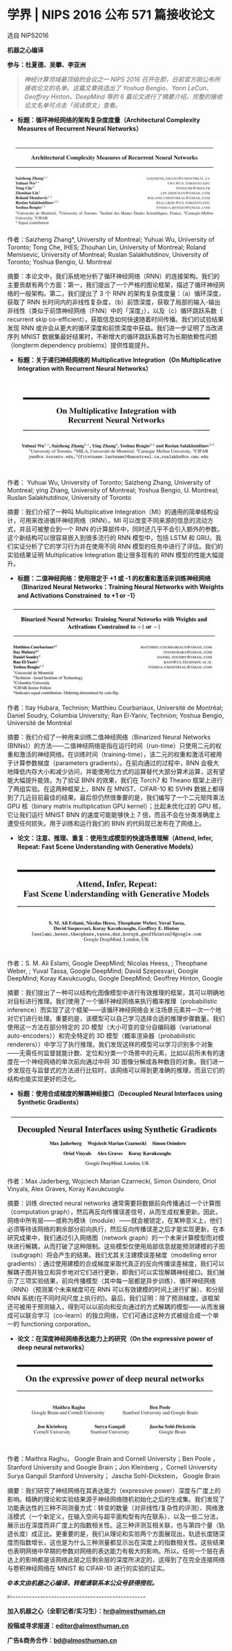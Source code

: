 # 学界 | NIPS 2016 公布 571 篇接收论文

选自 NIPS2016

**机器之心编译**

**参与：杜夏德、吴攀、李亚洲**

> *神经计算领域最顶级的会议之一 NIPS 2016 召开在即，日前官方刚公布所接收论文的名单。这篇文章挑选出了 Yoshua Bengio、Yann LeCun、Geoffrey Hinton、DeepMind 等的 6 篇论文进行了摘要介绍，完整的接收论文名单可点击「阅读原文」查看。*

*   **标题：循环神经网络的架构复杂度度量（Architectural Complexity Measures of Recurrent Neural Networks）**

![](img/71321658bc4ffa138cdf30dd8c71545c.jpg) 

作者：Saizheng Zhang*, University of Montreal; Yuhuai Wu, University of Toronto; Tong Che, IHES; Zhouhan Lin, University of Montreal; Roland Memisevic, University of Montreal; Ruslan Salakhutdinov, University of Toronto; Yoshua Bengio, U. Montreal

摘要：本论文中，我们系统地分析了循环神经网络（RNN）的连接架构。我们的主要贡献有两个方面：第一，我们提出了一个严格的图论框架，描述了循环神经网络的一般架构。第二，我们提出了 3 个 RNN 的架构复杂度度量：（a）循环深度，获取了 RNN 长时间内的非线性复杂度，（b）前馈深度，获取了局部的输入-输出非线性（类似于前馈神经网络（FNN）中的「深度」），以及（c）循环跳跃系数（ recurrent skip co-efficient），获取信息如何快速随着时间传播。我们的试验结果发现 RNN 或许会从更大的循环深度和前馈深度中获益。我们进一步证明了当改进序列 MNIST 数据集最好结果时，不断增大的循环跳跃系数可为长期依赖性问题（longterm dependency problems）提供性能提升。

*   **标题：关于递归神经网络的 Multiplicative Integration（On Multiplicative Integration with Recurrent Neural Networks）**

![](img/d9bbe8ab323b555a8a0e211af9e247ea.jpg) 

作者： Yuhuai Wu, University of Toronto; Saizheng Zhang, University of Montreal; ying Zhang, University of Montreal; Yoshua Bengio, U. Montreal; Ruslan Salakhutdinov, University of Toronto

摘要：我们介绍了一种叫 Multiplicative Integration（MI）的通用的简单结构设计，可用来改进循环神经网络（RNN）。MI 可以改变不同来源的信息的流动方式，并且可被整合到一个 RNN 的计算部件中，同时还几乎不会引入额外的参数。这个新结构可以很容易嵌入到很多流行的 RNN 模型中，包括 LSTM 和 GRU。我们实证分析了它的学习行为并在使用不同 RNN 模型的任务中进行了评估。我们的实验结果证明 Multiplicative Integration 能让很多现有的 RNN 模型的性能大幅提升。

*   **标题：二值神经网络：使用限定于 +1 或 -1 的权重和激活来训练神经网络（Binarized Neural Networks：Training Neural Networks with Weights and Activations Constrained  to +1 or -1）**

![](img/135c54d407112b45b6168152af877db6.jpg) 

作者：Itay Hubara, Technion; Matthieu Courbariaux, Université de Montréal; Daniel Soudry, Columbia University; Ran El-Yaniv, Technion; Yoshua Bengio, Université de Montréal

摘要：我们介绍了一种用来训练二值神经网络（Binarized Neural Networks (BNNs)）的方法——二值神经网络是指在运行时间（run-time）只使用二元的权重和激活的神经网络。在训练时间（training-time），该二元的权重和激活可被用于计算参数梯度（parameters gradients）。在前向通过的过程中，BNN 会极大地降低内存大小和减少访问，并能使用位方式的运算替代大部分算术运算，这有望能大幅提升能效。为了验证 BNN 的效果，我们在 Torch7 和 Theano 框架上进行了两组实验。在这两种框架上，BNN 在 MNIST、CIFAR-10 和 SVHN 数据上都得到了几近目前最佳的结果。最后但仍然很重要的是，我们编写了一个二元矩阵乘法 GPU 核（binary matrix multiplication GPU kernel）；比起未优化过的 GPU 核，它让我们运行 MNIST BNN 的速度可能能够快上 7 倍，而且不会在分类准确度上遭受任何损失。用于训练和运行我们的 BNN 的代码现已发布在了网络上。

*   **论文：注意、推理、重复：使用生成模型的快速场景理解（Attend, Infer, Repeat: Fast Scene Understanding with Generative Models）**

![](img/9d2ce50b489b8bc42edb5f42cf97ffaf.jpg) 

作者：S. M. Ali Eslami, Google DeepMind; Nicolas Heess, ; Theophane Weber, ; Yuval Tassa, Google DeepMind; David Szepesvari, Google DeepMind; Koray Kavukcuoglu, Google DeepMind; Geoffrey Hinton, Google

摘要：我们提出了一种可以结构化图像模型中进行有效推理的框架，其可以明确地对目标进行推理。我们使用了一个循环神经网络来执行概率推理（probabilistic inference）而实现了这个框架——该循环神经网络会关注场景元素并一次一个地对它们进行处理。重要的是，该模型可以自己学习选择合适的推理步骤数量。我们使用这一方法在部分特定的 2D 模型（大小可变的变分自编码器（variational auto-encoders））和完全特定的 3D 模型（概率渲染器（probabilistic renderers））中学习了执行推理。我们发现这样的模型可以学习识别多个对象——无需任何监督就能计数、定位和分类一个场景中的元素，比如以前所未有的速度在一个神经网络的单次前向通过中将 3D 图像分解成各种数目的对象。我们进一步发现在与监督式的方法进行比较时，该网络可以得到更准确的推理，而且它们的结构也能实现更好的泛化。

*   **标题：使用合成梯度的解耦神经接口（Decoupled Neural Interfaces using Synthetic Gradients）**

![](img/ee5dcb2cd34aa02095f7cda058015f4d.jpg)

作者：Max Jaderberg, Wojciech Marian Czarnecki, Simon Osindero, Oriol Vinyals, Alex Graves, Koray Kavukcuoglu

摘要：训练 directed neural networks 通常需要将数据前向传播通过一个计算图（computation graph），然后再反向传播误差信号，从而生成权重更新。因此，网络中所有层——或称为模块（module）——就会被锁定，在某种意义上，他们必须等待该网络的剩余部分前向执行，然后反向传播误差之后才能实现更新。在本研究成果中，我们通过引入网络图（network graph）的一个未来计算模型而对模块进行解耦，从而打破了这种限制。这些模型仅使用局部信息就能预测建模的子图（subgraph）将会产生的结果。我们尤其关注建模误差梯度（modelling error gradients）：通过使用建模的合成梯度来取代真正的反向传播误差梯度，我们可以解耦子图并独立和异步地对它们进行更新，即我们可以实现解耦神经接口。我们展示了三项实验结果，前向传播模型（其中每一层都是异步训练）、循环神经网络（RNN）（预测某个未来梯度可在 RNN 可以有效建模的时间上进行扩展）、和分层 RNN 系统(在不同时间尺度上执行的)。最后，我们证明：除了预测梯度，该框架还可被用于预测输入，得到可以以前向和反向通过的方式解耦的模型——从而发展成可以联合学习（co-learn）的独立网络，它们可通过这种方式被组合成一个单一的 functioning corporation。

*   **论文：在深度神经网络表达能力上的研究（On the expressive power of deep neural networks）**

![](img/ebf36caa35945801478fe217789f900e.jpg)

作者：Maithra Raghu， Google Brain and Cornell University；Ben Poole ，Stanford University and Google Brain；Jon Kleinberg ，Cornell University Surya Ganguli Stanford University； Jascha Sohl-Dickstein， Google Brain

摘要：我们研究了神经网络在其表达能力（expressive power）深度与广度上的影响。精确的理论和实验结果源于神经网络随机初始化之后的生成集。我们发现了功能表达性的三种不同测量方式：转变的数量（对非线性/复杂性的评测）、网络激活模式（一个新定义，在输入空间与超平面构型有内在联系）、以及一些二分法，展示出在深度而非广度上的指数相关性。这三种评测互相关联，也与第四个量（轨迹长度）成正比。更重要的是，我们从理论和实验两个方面展现出，轨迹长度随深度而指数增长，这也是为什么三种测量都显示出在深度上的指数相关性。这些结果也表明网络中早期的参数对网络的表达能力有极大的影响。所以。任何一个层在表达上的影响都是该网络此层之后剩余层的深度所决定的，这得到了在完全连接网络与卷积神经网络在 MNIST 和 CIFAR-10 进行的实验的证实。

***©本文由机器之心编译，***转载请联系本公众号获得授权***。***

✄------------------------------------------------

**加入机器之心（全职记者/实习生）：hr@almosthuman.cn**

**投稿或寻求报道：editor@almosthuman.cn**

**广告&商务合作：bd@almosthuman.cn**